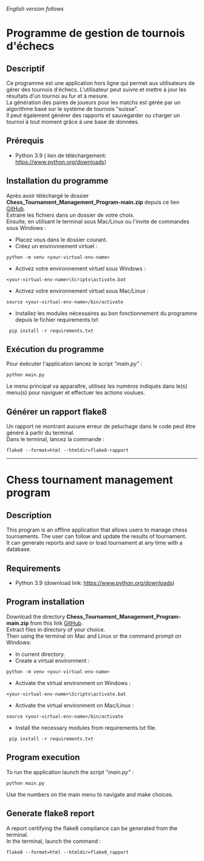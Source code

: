 *English version follows*

# Programme de gestion de tournois d'échecs

## Descriptif

Ce programme est une application hors ligne qui permet aux utilisateurs de gérer des tournois d'échecs.
L'utilisateur peut suivre et mettre à jour les résultats d'un tournoi au fur et à mesure.<br/>
La génération des paires de joueurs pour les matchs est gérée par un algorithme basé sur le système de tournois "suisse".<br/>
Il peut également générer des rapports et sauvegarder ou charger un tournoi à tout moment grâce à une base de données.

## Prérequis
* Python 3.9 ( lien de téléchargement: <https://www.python.org/downloads>)

## Installation du programme

Après avoir téléchargé le dossier **Chess_Tournament_Management_Program-main.zip** depuis ce lien [GitHub](https://github.com/SelHel/Chess_Tournament_Management_Program.git).  
Extraire les fichiers dans un dossier de votre choix.  
Ensuite, en utilisant le terminal sous Mac/Linux ou l'invite de commandes sous Windows :

* Placez vous dans le dossier courant.
* Créez un environnement virtuel :

```
python -m venv <your-virtual-env-name>
```
* Activez votre environnement virtuel sous Windows :

```
<your-virtual-env-name>\Scripts\activate.bat
```
* Activez votre environnement virtuel sous Mac/Linux :

```
source <your-virtual-env-name>/bin/activate
```
* Installez les modules nécessaires au bon fonctionnement du programme depuis le fichier requirements.txt

```
 pip install -r requirements.txt
```
## Exécution du programme
Pour éxécuter l'application lancez le script *"main.py"* :

```
python main.py

```
Le menu principal va apparaître, utilisez les numéros indiqués dans le(s) menu(s) pour naviguer et effectuer les actions voulues.

## Générer un rapport flake8
Un rapport ne montrant aucune erreur de peluchage dans le code peut être généré à partir du terminal.<br/> Dans le terminal, lancez la commande :

```
flake8 --format=html --htmldir=flake8-rapport
```
---

# Chess tournament management program

## Description

This program is an offline application that allows users to manage chess tournaments.
The user can follow and update the results of tournament. <br/>
It can generate reports and save or load tournament at any time with a database.

## Requirements
* Python 3.9 (download link: <https://www.python.org/downloads>)

## Program installation

Download the directory **Chess_Tournament_Management_Program-main.zip** from this link
[GitHub](https://github.com/SelHel/Chess_Tournament_Management_Program.git).  
Extract files in directory of your choice.<br/>
Then using the terminal on Mac and Linux or the command prompt on Windows:


* In current directory.
* Create a virtual environment :

```
python -m venv <your-virtual-env-name>
```
* Activate the virtual environment on Windows :

```
<your-virtual-env-name>\Scripts\activate.bat
```
* Activate the virtual environment on Mac/Linux :

```
source <your-virtual-env-name>/bin/activate
```
* Install the necessary modules from requirements.txt file.

```
 pip install -r requirements.txt
```
## Program execution
To run the application launch the script *"main.py"* :

```
python main.py

```
Use the numbers on the main menu to navigate and make choices.

## Generate flake8 report
A report certifying the flake8 compliance can be generated from the terminal.<br/> In the terminal, launch the command :

```
flake8 --format=html --htmldir=flake8_rapport
```



